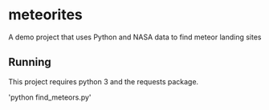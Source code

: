 # meteorites
A demo project that uses Python and NASA data to find meteor landing sites


## Running

This project requires python 3 and the requests package.

'python find_meteors.py'